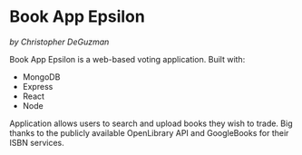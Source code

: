 ﻿# Book App Epsilon
 _by Christopher DeGuzman_
 
Book App Epsilon is a web-based voting application. Built with:

  - MongoDB
  - Express
  - React
  - Node
 
Application allows users to search and upload books they wish to trade. Big thanks to the publicly available OpenLibrary API and GoogleBooks for their ISBN services.
